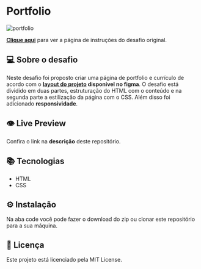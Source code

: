 # Portfolio

![portfolio](https://user-images.githubusercontent.com/83771792/228857992-d95a8232-3600-4fe0-97ed-d5830f51c904.jpeg)

**[Clique aqui](https://efficient-sloth-d85.notion.site/Desafio-Portfolio-1d3db21e654941f5872aece5fcc6bcc6)** para ver a página de instruções do desafio original.

## 💻 Sobre o desafio

Neste desafio foi proposto criar  uma página de portfolio e currículo de acordo com o **[layout do projeto](https://www.figma.com/file/L6fCiWtOgXCfslQdezqQeF/DD-Portfolio/duplicate) disponível no figma**. O desafio está dividido em duas partes, estruturação do HTML com o conteúdo e na segunda parte a estilização da página com o CSS. Além disso foi adicionado **responsividade**.

## 👁️ Live Preview

Confira o link na **descrição** deste repositório.

## 📚 Tecnologias

- HTML
- CSS

## ⚙️ Instalação

Na aba code você pode fazer o download do zip ou clonar este repositório para a sua máquina.

## 📄 Licença

Este projeto está licenciado pela MIT License.

